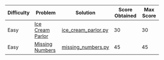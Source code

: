 | Difficulty | Problem                                                                            | Solution                                                                           | Score Obtained | Max Score |
| ---------- | ---------------------------------------------------------------------------------- | ---------------------------------------------------------------------------------- | -------------- | --------- |
| Easy       | [Ice Cream Parlor](https://www.hackerrank.com/challenges/ice-cream-parlor/problem) | [ice_cream_parlor.py](/problem_solving/algorithms/search/easy/ice_cream_parlor.py) | 30             | 30        |
| Easy       | [Missing Numbers](https://www.hackerrank.com/challenges/missing-numbers/problem)   | [missing_numbers.py](/problem_solving/algorithms/search/easy/missing_numbers.py)   | 45             | 45        |